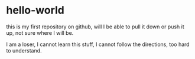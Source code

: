 hello-world
===========

this is my first repository on github, will I be able to pull it down or push it up, not sure where I will be.

I am a loser, I cannot learn this stuff, I cannot follow the directions, too hard to understand.
